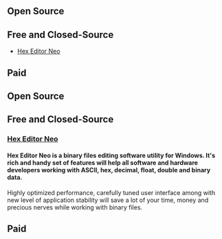 ## Open Source

## Free and Closed-Source
* [Hex Editor Neo](#HexEditorNeo)
## Paid
## Open Source
## Free and Closed-Source
### [Hex Editor Neo](https://freehexeditorneo.com/)
#### Hex Editor Neo is a binary files editing software utility for Windows. It's rich and handy set of features will help all software and hardware developers working with ASCII, hex, decimal, float, double and binary data.
Highly optimized performance, carefully tuned user interface among with new level of application stability will save a lot of your time, money and precious nerves while working with binary files.
## Paid
